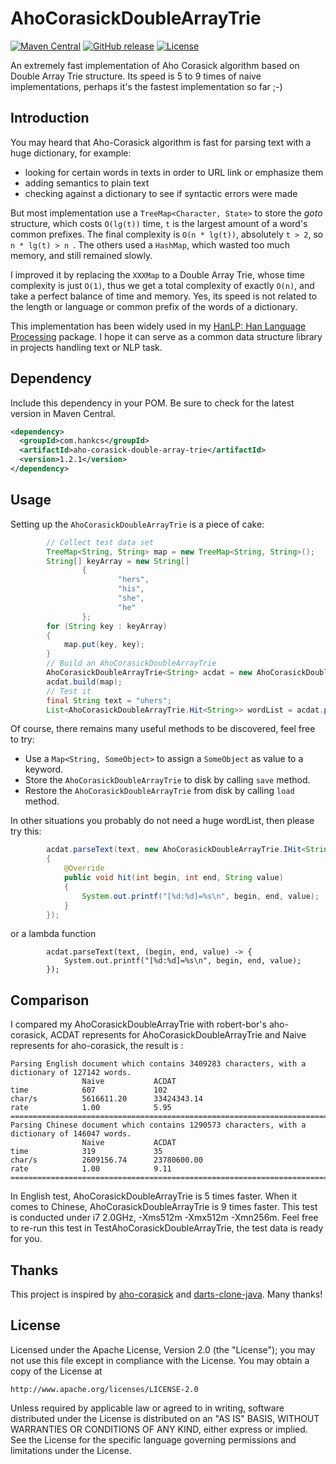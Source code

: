 AhoCorasickDoubleArrayTrie
============
[![Maven Central](https://maven-badges.herokuapp.com/maven-central/com.hankcs/aho-corasick-double-array-trie/badge.svg)](https://maven-badges.herokuapp.com/maven-central/com.hankcs/aho-corasick-double-array-trie/)
[![GitHub release](https://img.shields.io/github/release/hankcs/AhoCorasickDoubleArrayTrie.svg)](https://github.com/hankcs/AhoCorasickDoubleArrayTrie/releases)
[![License](https://img.shields.io/badge/license-Apache%202-4EB1BA.svg)](https://www.apache.org/licenses/LICENSE-2.0.html)

An extremely fast implementation of Aho Corasick algorithm based on Double Array Trie structure. Its speed is 5 to 9 times of naive implementations, perhaps it's the fastest implementation so far ;-)

Introduction
------------
You may heard that Aho-Corasick algorithm is fast for parsing text with a huge dictionary, for example:
* looking for certain words in texts in order to URL link or emphasize them
* adding semantics to plain text
* checking against a dictionary to see if syntactic errors were made

But most implementation use a `TreeMap<Character, State>` to store the *goto* structure, which costs `O(lg(t))` time, `t` is the largest amount of a word's common prefixes. The final complexity is `O(n * lg(t))`, absolutely `t > 2`, so `n * lg(t) > n `. The others used a `HashMap`, which wasted too much memory, and still remained slowly.

I improved it by replacing the `XXXMap` to a Double Array Trie, whose time complexity is just `O(1)`, thus we get a total complexity of exactly `O(n)`, and take a perfect balance of time and memory. Yes, its speed is not related to the length or language or common prefix of the words of a dictionary.

This implementation has been widely used in my [HanLP: Han Language Processing](https://github.com/hankcs/HanLP) package. I hope it can serve as a common data structure library in projects handling text or NLP task.

Dependency
----------
Include this dependency in your POM. Be sure to check for the latest version in Maven Central.

```xml
<dependency>
  <groupId>com.hankcs</groupId>
  <artifactId>aho-corasick-double-array-trie</artifactId>
  <version>1.2.1</version>
</dependency>
```

Usage
-----
Setting up the `AhoCorasickDoubleArrayTrie` is a piece of cake:

```java
        // Collect test data set
        TreeMap<String, String> map = new TreeMap<String, String>();
        String[] keyArray = new String[]
                {
                        "hers",
                        "his",
                        "she",
                        "he"
                };
        for (String key : keyArray)
        {
            map.put(key, key);
        }
        // Build an AhoCorasickDoubleArrayTrie
        AhoCorasickDoubleArrayTrie<String> acdat = new AhoCorasickDoubleArrayTrie<String>();
        acdat.build(map);
        // Test it
        final String text = "uhers";
        List<AhoCorasickDoubleArrayTrie.Hit<String>> wordList = acdat.parseText(text);
```

Of course, there remains many useful methods to be discovered, feel free to try:
* Use a `Map<String, SomeObject>` to assign a `SomeObject` as value to a keyword.
* Store the `AhoCorasickDoubleArrayTrie` to disk by calling `save` method.
* Restore the `AhoCorasickDoubleArrayTrie` from disk by calling `load` method.

In other situations you probably do not need a huge wordList, then please try this:

```java
        acdat.parseText(text, new AhoCorasickDoubleArrayTrie.IHit<String>()
        {
            @Override
            public void hit(int begin, int end, String value)
            {
                System.out.printf("[%d:%d]=%s\n", begin, end, value);
            }
        });
```

or a lambda function

```
        acdat.parseText(text, (begin, end, value) -> {
            System.out.printf("[%d:%d]=%s\n", begin, end, value);
        });
```

Comparison
-----
I compared my AhoCorasickDoubleArrayTrie with robert-bor's aho-corasick, ACDAT represents for AhoCorasickDoubleArrayTrie and Naive represents for aho-corasick, the result is :

```
Parsing English document which contains 3409283 characters, with a dictionary of 127142 words.
               	Naive          	ACDAT
time           	607            	102
char/s         	5616611.20     	33424343.14
rate           	1.00           	5.95
===========================================================================
Parsing Chinese document which contains 1290573 characters, with a dictionary of 146047 words.
               	Naive          	ACDAT
time           	319            	35
char/s         	2609156.74     	23780600.00
rate           	1.00           	9.11
===========================================================================
```

In English test, AhoCorasickDoubleArrayTrie is 5 times faster. When it comes to Chinese, AhoCorasickDoubleArrayTrie is 9 times faster.
This test is conducted under i7 2.0GHz, -Xms512m -Xmx512m -Xmn256m. Feel free to re-run this test in TestAhoCorasickDoubleArrayTrie, the test data is ready for you.

Thanks
-----
This project is inspired by [aho-corasick](https://github.com/robert-bor/aho-corasick) and [darts-clone-java](https://github.com/hiroshi-manabe/darts-clone-java).
Many thanks!

License
-------
   Licensed under the Apache License, Version 2.0 (the "License");
   you may not use this file except in compliance with the License.
   You may obtain a copy of the License at

	http://www.apache.org/licenses/LICENSE-2.0

   Unless required by applicable law or agreed to in writing, software
   distributed under the License is distributed on an "AS IS" BASIS,
   WITHOUT WARRANTIES OR CONDITIONS OF ANY KIND, either express or implied.
   See the License for the specific language governing permissions and
   limitations under the License.


